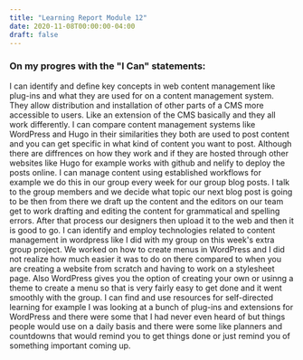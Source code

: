 ```yaml
---
title: "Learning Report Module 12"
date: 2020-11-08T00:00:00-04:00
draft: false
---
```

### On my progres with the "I Can" statements:
I can identify and define key concepts in web content management like plug-ins and what they are used for on a content management system. They allow distribution and installation of other parts of a CMS  more accessible to users. Like an extension of the CMS basically and they all work differently. I can compare content management systems like WordPress and Hugo in their similarities they both are used to post content and you can get specific in what kind of content you want to post. Although there are diffrences on how they work and if they are hosted through other websites like Hugo for example works with github and nelify to deploy the posts online. I can manage content using established workflows for example we do this in our group every week for our group blog posts. I talk to the group members and we decide what topic our next blog post is going to be then from there we draft up the content and the editors on our team get to work drafting and editing the content for grammatical and spelling errors. After that process our designers then upload it to the web and then it is good to go. I can identify and employ technologies related to content management in wordpress like I did with my group on this week's extra group project. We worked on how to create menus in WordPress and I did not realize how much easier it was to do on there compared to when you are creating a website from scratch and having to work on a stylesheet page. Also WordPress gives you the option of creating your own or usinng a theme to create a menu so that is very fairly easy to get done and it went smoothly with the group. I can find and use resources for self-directed learning for example I was looking at a bunch of plug-ins and extensions for WordPress and there were some that I had never even heard of but things people would use on a daily basis and there were some like planners and countdowns that would remind you to get things done or just remind you of something important coming up.
